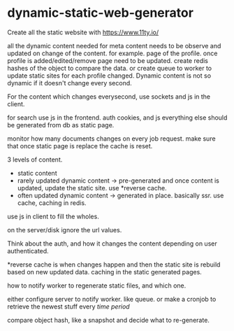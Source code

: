 # dynamic-static-web-generator

Create all the static website with https://www.11ty.io/

all the dynamic content needed for meta content needs to be observe and updated on change of the content. for example. page of the profile. once profile is added/edited/remove page need to be updated. create redis hashes of the object to compare the data. or create queue to worker to update static sites for each profile changed. Dynamic content is not so dynamic if it doesn't change every second. 

For the content which changes everysecond, use sockets and js in the client.

for search use js in the frontend.
auth cookies, and js 
everything else should be generated from db as static page. 

monitor how many documents changes on every job request. make sure that once static page is replace the cache is reset. 


3 levels of content.
 - static content 
 - rarely updated dynamic content -> pre-generated and once content is updated, update the static site. use *reverse cache.
 - often updated dynamic content -> generated in place. basically ssr. use cache, caching in redis.
 
use js in client to fill the wholes. 

on the server/disk ignore the url values. 

Think about the auth, and how it changes the content depending on user authenticated. 

*reverse cache is when changes happen and then the static site is rebuild based on new updated data. caching in the static generated pages.



how to notify worker to regenerate static files, and which one.

either configure server to notify worker. like queue. or make a cronjob to retrieve the newest stuff every *time period*

compare object hash, like a snapshot and decide what to re-generate.
